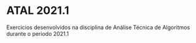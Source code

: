 # ATAL 2021.1
 Exercicios desenvolvidos na disciplina de Análise Técnica de Algoritmos durante o periodo 2021.1
